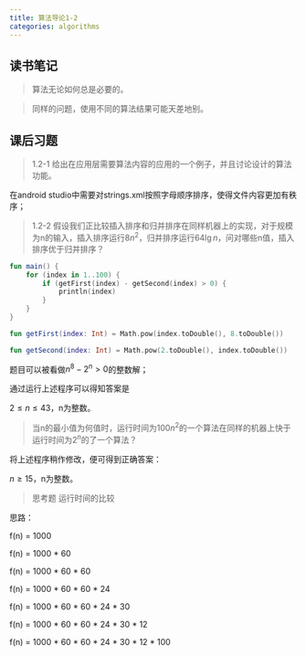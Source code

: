 ```yaml
---
title: 算法导论1-2
categories: algorithms
---
```


## 读书笔记

> 算法无论如何总是必要的。

> 同样的问题，使用不同的算法结果可能天差地别。

## 课后习题

> 1.2-1 给出在应用层需要算法内容的应用的一个例子，并且讨论设计的算法功能。

在android studio中需要对strings.xml按照字母顺序排序，使得文件内容更加有秩序；

> 1.2-2 假设我们正比较插入排序和归并排序在同样机器上的实现，对于规模为n的输入，插入排序运行$8n^2$，归并排序运行$64\lg{n}$，问对哪些n值，插入排序优于归并排序？

```kotlin
fun main() {
    for (index in 1..100) {
        if (getFirst(index) - getSecond(index) > 0) {
            println(index)
        }
    }
}

fun getFirst(index: Int) = Math.pow(index.toDouble(), 8.toDouble())

fun getSecond(index: Int) = Math.pow(2.toDouble(), index.toDouble())
```

题目可以被看做$n^8 - 2^n > 0$的整数解；

通过运行上述程序可以得知答案是

$2\le n \le 43$，n为整数。

> 当n的最小值为何值时，运行时间为$100n^2$的一个算法在同样的机器上快于运行时间为$2^n$的了一个算法？

将上述程序稍作修改，便可得到正确答案：

$n \ge 15$，n为整数。

> 思考题 运行时间的比较

思路： 

f(n) = 1000

f(n) = 1000 * 60

f(n) = 1000 * 60 * 60

f(n) = 1000 * 60 * 60 * 24

f(n) = 1000 * 60 * 60 * 24 * 30 

f(n) = 1000 * 60 * 60 * 24 * 30 * 12

f(n) = 1000 * 60 * 60 * 24 * 30 * 12 * 100

